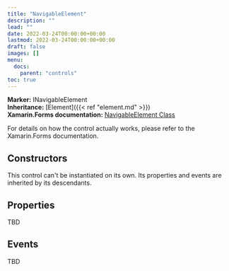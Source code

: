 ```yaml
---
title: "NavigableElement"
description: ""
lead: ""
date: 2022-03-24T00:00:00+00:00
lastmod: 2022-03-24T00:00:00+00:00
draft: false
images: []
menu:
  docs:
    parent: "controls"
toc: true
---
```


**Marker:** INavigableElement  
**Inheritance:** [Element]({{< ref "element.md" >}})  
**Xamarin.Forms documentation:** [NavigableElement Class](https://docs.microsoft.com/en-us/dotnet/api/xamarin.forms.navigableelement)

For details on how the control actually works, please refer to the Xamarin.Forms documentation.

## Constructors

This control can't be instantiated on its own. Its properties and events are inherited by its descendants.

## Properties

TBD

## Events

TBD
